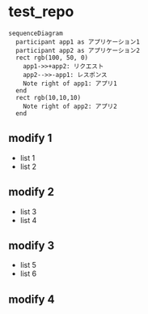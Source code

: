 # test_repo

```mermaid
sequenceDiagram
  participant app1 as アプリケーション1
  participant app2 as アプリケーション2
  rect rgb(100, 50, 0)
    app1->>+app2: リクエスト
    app2-->>-app1: レスポンス
    Note right of app1: アプリ1
  end
  rect rgb(10,10,10)
    Note right of app2: アプリ2
  end
```

## modify 1

* list 1
* list 2

## modify 2

* list 3
* list 4

## modify 3

* list 5
* list 6


## modify 4
